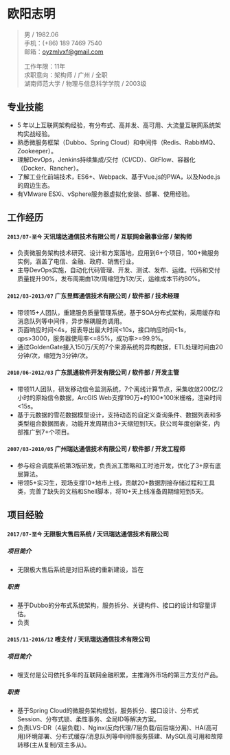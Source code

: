 # 欧阳志明

> 男 / 1982.06     
> 手机：(+86) 189 7469 7540   
> 邮箱：oyzmlvxf@gmail.com  
>
> 工作年限：11年       
> 求职意向：架构师 / 广州 / 全职   
> 湖南师范大学 / 物理与信息科学学院 / 2003级     

## 专业技能

- 5 年以上互联网架构经验，有分布式、高并发、高可用、大流量互联网系统架构实战经验。
- 熟悉微服务框架（Dubbo、Spring Cloud）和中间件（Redis、RabbitMQ、Zookeeper）。
- 理解DevOps，Jenkins持续集成/交付（CI/CD）、GitFlow、容器化（Docker、Rancher）。
- 了解工业化前端技术，ES6+、Webpack、基于Vue.js的PWA，以及Node.js的周边生态。
- 有VMware ESXi、vSphere服务器虚拟化安装、部署、使用经验。

## 工作经历

#### `2013/07-至今`  天讯瑞达通信技术有限公司 / 互联网金融事业部 / 架构师
- 负责微服务架构技术研究、设计和方案落地，应用到6+个项目，100+微服务实例，涵盖了电信、金融、政府、销售行业。
- 主导DevOps实施，自动化代码管理、开发、测试、发布、运维。代码和交付质量提升90%，发布周期由1次/周缩短为1次/天，运维成本节约80%。

#### `2012/03-2013/07`  广东昱辉通信技术有限公司 / 软件部 / 技术经理

- 带领15+人团队，重建服务质量管理系统，基于SOA分布式架构，采用缓存和消息队列等中间件，异步解耦服务调用。
- 页面响应时间<4s，报表导出最大时间<10s，接口响应时间<1s，qps>3000，服务器使用率<=85%，成功率>=99.9%。
- 通过GoldenGate接入150万/天的7个来源系统的异构数据，ETL处理时间由20分钟/次，缩短为3分钟/次。

#### `2010/06-2012/03`  广东凯通软件开发有限公司 / 软件部 / 开发主管

- 带领11人团队，研发移动信令监测系统，7个离线计算节点，采集收敛200亿/2小时的原始信令数据，ArcGIS Web支撑190万+的100*100米栅格，渲染时间<15s。
- 基于元数据的雪花数据模型设计，支持动态的自定义查询条件、数据列表和多类型组合数据图表，功能开发周期由3+天缩短到1天。获公司年度创新奖，内部推广到7+个项目。

#### `2007/03-2010/05`  广州瑞达通信技术有限公司 / 软件部 / 开发工程师

- 参与综合调度系统第3版研发，负责派工策略和工时池开发，优化了3+原有底层算法。
- 带领5+实习生，现场支撑10+地市上线，贡献20+数据割接存储过程和工具类，完善了缺失的文档和Shell脚本，将10+天上线准备周期缩短到5天。

## 项目经验

#### `2017/07-至今` 无限极大售后系统 /  天讯瑞达通信技术有限公司

##### 项目简介
- 无限极大售后系统是对旧系统的重新建设，旨在

##### 职责
- 基于Dubbo的分布式系统架构，服务拆分、关键构件、接口的设计和容量评估。
- 负责


#### `2015/11-2016/12`  嗖支付 / 天讯瑞达通信技术有限公司

##### 项目简介
- 嗖支付是公司依托多年的互联网金融积累，主推海外市场的第三方支付产品。

##### 职责
- 基于Spring Cloud的微服务架构规划，服务拆分、接口设计、分布式Session、分布式锁、柔性事务、全局ID等解决方案。
- 负责LVS-DR（4层负载）、Nginx(反向代理/7层负载/前后端分离)、HA(高可用)环境部署、分布式缓存/消息队列等中间件服务搭建、MySQL高可用和故障转移(主从复制/双主多从)。
